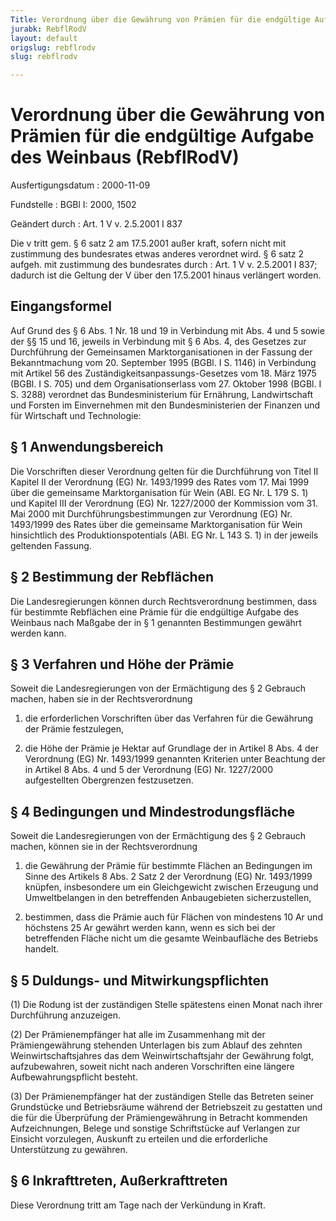 ```yaml
---
Title: Verordnung über die Gewährung von Prämien für die endgültige Aufgabe des Weinbaus
jurabk: RebflRodV
layout: default
origslug: rebflrodv
slug: rebflrodv

---
```


# Verordnung über die Gewährung von Prämien für die endgültige Aufgabe des Weinbaus (RebflRodV)

Ausfertigungsdatum
:   2000-11-09

Fundstelle
:   BGBl I: 2000, 1502

Geändert durch
:   Art. 1 V v. 2.5.2001 I 837

Die v tritt gem. § 6 satz 2 am 17.5.2001 außer kraft, sofern nicht mit zustimmung des bundesrates etwas anderes verordnet wird. § 6 satz 2 aufgeh. mit zustimmung des bundesrates durch
:   Art. 1 V v. 2.5.2001 I 837; dadurch ist die Geltung der V über den 17.5.2001 hinaus verlängert worden.

## Eingangsformel

Auf Grund des § 6 Abs. 1 Nr. 18 und 19 in Verbindung mit Abs. 4 und 5
sowie der §§ 15 und 16, jeweils in Verbindung mit § 6 Abs. 4, des
Gesetzes zur Durchführung der Gemeinsamen Marktorganisationen in der
Fassung der Bekanntmachung vom 20. September 1995 (BGBl. I S. 1146) in
Verbindung mit Artikel 56 des Zuständigkeitsanpassungs-Gesetzes vom
18\. März 1975 (BGBl. I S. 705) und dem Organisationserlass vom 27.
Oktober 1998 (BGBl. I S. 3288) verordnet das Bundesministerium für
Ernährung, Landwirtschaft und Forsten im Einvernehmen mit den
Bundesministerien der Finanzen und für Wirtschaft und Technologie:

## § 1 Anwendungsbereich

Die Vorschriften dieser Verordnung gelten für die Durchführung von
Titel II Kapitel II der Verordnung (EG) Nr. 1493/1999 des Rates vom
17\. Mai 1999 über die gemeinsame Marktorganisation für Wein (ABl. EG
Nr. L 179 S. 1) und Kapitel III der Verordnung (EG) Nr. 1227/2000 der
Kommission vom 31. Mai 2000 mit Durchführungsbestimmungen zur
Verordnung (EG) Nr. 1493/1999 des Rates über die gemeinsame
Marktorganisation für Wein hinsichtlich des Produktionspotentials
(ABl. EG Nr. L 143 S. 1) in der jeweils geltenden Fassung.

## § 2 Bestimmung der Rebflächen

Die Landesregierungen können durch Rechtsverordnung bestimmen, dass
für bestimmte Rebflächen eine Prämie für die endgültige Aufgabe des
Weinbaus nach Maßgabe der in § 1 genannten Bestimmungen gewährt werden
kann.

## § 3 Verfahren und Höhe der Prämie

Soweit die Landesregierungen von der Ermächtigung des § 2 Gebrauch
machen, haben sie in der Rechtsverordnung

1.  die erforderlichen Vorschriften über das Verfahren für die Gewährung
    der Prämie festzulegen,


2.  die Höhe der Prämie je Hektar auf Grundlage der in Artikel 8 Abs. 4
    der Verordnung (EG) Nr. 1493/1999 genannten Kriterien unter Beachtung
    der in Artikel 8 Abs. 4 und 5 der Verordnung (EG) Nr. 1227/2000
    aufgestellten Obergrenzen festzusetzen.

## § 4 Bedingungen und Mindestrodungsfläche

Soweit die Landesregierungen von der Ermächtigung des § 2 Gebrauch
machen, können sie in der Rechtsverordnung

1.  die Gewährung der Prämie für bestimmte Flächen an Bedingungen im Sinne
    des Artikels 8 Abs. 2 Satz 2 der Verordnung (EG) Nr. 1493/1999
    knüpfen, insbesondere um ein Gleichgewicht zwischen Erzeugung und
    Umweltbelangen in den betreffenden Anbaugebieten sicherzustellen,


2.  bestimmen, dass die Prämie auch für Flächen von mindestens 10 Ar und
    höchstens 25 Ar gewährt werden kann, wenn es sich bei der betreffenden
    Fläche nicht um die gesamte Weinbaufläche des Betriebs handelt.

## § 5 Duldungs- und Mitwirkungspflichten

(1) Die Rodung ist der zuständigen Stelle spätestens einen Monat nach
ihrer Durchführung anzuzeigen.

(2) Der Prämienempfänger hat alle im Zusammenhang mit der
Prämiengewährung stehenden Unterlagen bis zum Ablauf des zehnten
Weinwirtschaftsjahres das dem Weinwirtschaftsjahr der Gewährung folgt,
aufzubewahren, soweit nicht nach anderen Vorschriften eine längere
Aufbewahrungspflicht besteht.

(3) Der Prämienempfänger hat der zuständigen Stelle das Betreten
seiner Grundstücke und Betriebsräume während der Betriebszeit zu
gestatten und die für die Überprüfung der Prämiengewährung in Betracht
kommenden Aufzeichnungen, Belege und sonstige Schriftstücke auf
Verlangen zur Einsicht vorzulegen, Auskunft zu erteilen und die
erforderliche Unterstützung zu gewähren.

## § 6 Inkrafttreten, Außerkrafttreten

Diese Verordnung tritt am Tage nach der Verkündung in Kraft.

